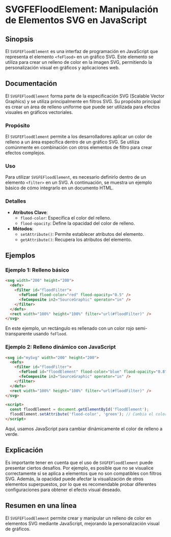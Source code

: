 <!--
Meta Description: # SVGFEFloodElement: Manipulación de Elementos SVG en JavaScript ## Sinopsis El `SVGFEFloodElement` es una interfaz de programación en JavaScript que ...
Meta Keywords: svg, color, relleno, svgfefloodelement, filter
-->

# SVGFEFloodElement: Manipulación de Elementos SVG en JavaScript

## Sinopsis
El `SVGFEFloodElement` es una interfaz de programación en JavaScript que representa el elemento `<feFlood>` en un gráfico SVG. Este elemento se utiliza para crear un relleno de color en la imagen SVG, permitiendo la personalización visual en gráficos y aplicaciones web.

## Documentación
El `SVGFEFloodElement` forma parte de la especificación SVG (Scalable Vector Graphics) y se utiliza principalmente en filtros SVG. Su propósito principal es crear un área de relleno uniforme que puede ser utilizada para efectos visuales en gráficos vectoriales.

### Propósito
El `SVGFEFloodElement` permite a los desarrolladores aplicar un color de relleno a un área específica dentro de un gráfico SVG. Se utiliza comúnmente en combinación con otros elementos de filtro para crear efectos complejos.

### Uso
Para utilizar `SVGFEFloodElement`, es necesario definirlo dentro de un elemento `<filter>` en un SVG. A continuación, se muestra un ejemplo básico de cómo integrarlo en un documento HTML.

### Detalles
- **Atributos Clave**:
  - `flood-color`: Especifica el color del relleno.
  - `flood-opacity`: Define la opacidad del color de relleno.
- **Métodos**:
  - `setAttribute()`: Permite establecer atributos del elemento.
  - `getAttribute()`: Recupera los atributos del elemento.

## Ejemplos
### Ejemplo 1: Relleno básico
```html
<svg width="200" height="200">
  <defs>
    <filter id="floodFilter">
      <feFlood flood-color="red" flood-opacity="0.5" />
      <feComposite in2="SourceGraphic" operator="in" />
    </filter>
  </defs>
  <rect width="100%" height="100%" filter="url(#floodFilter)" />
</svg>
```
En este ejemplo, un rectángulo es rellenado con un color rojo semi-transparente usando `feFlood`.

### Ejemplo 2: Relleno dinámico con JavaScript
```html
<svg id="mySvg" width="200" height="200">
  <defs>
    <filter id="floodFilter">
      <feFlood id="floodElement" flood-color="blue" flood-opacity="0.8" />
      <feComposite in2="SourceGraphic" operator="in" />
    </filter>
  </defs>
  <rect width="100%" height="100%" filter="url(#floodFilter)" />
</svg>

<script>
  const floodElement = document.getElementById('floodElement');
  floodElement.setAttribute('flood-color', 'green'); // Cambia el color a verde
</script>
```
Aquí, usamos JavaScript para cambiar dinámicamente el color de relleno a verde.

## Explicación
Es importante tener en cuenta que el uso de `SVGFEFloodElement` puede presentar ciertos desafíos. Por ejemplo, es posible que no se visualice correctamente si se aplica a elementos que no son compatibles con filtros SVG. Además, la opacidad puede afectar la visualización de otros elementos superpuestos, por lo que es recomendable probar diferentes configuraciones para obtener el efecto visual deseado.

## Resumen en una línea
El `SVGFEFloodElement` permite crear y manipular un relleno de color en elementos SVG mediante JavaScript, mejorando la personalización visual de gráficos.